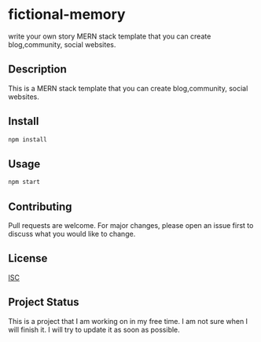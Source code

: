 # fictional-memory
write your own story
MERN stack template that you can create blog,community, social websites.

## Description
This is a MERN stack template that you can create blog,community, social websites.

## Install
```bash
npm install
```

## Usage
```bash
npm start
```

## Contributing
Pull requests are welcome. For major changes, please open an issue first to discuss what you would like to change.

## License
[ISC](https://opensource.org/licenses/ISC)

## Project Status
This is a project that I am working on in my free time. I am not sure when I will finish it. I will try to update it as soon as possible.
